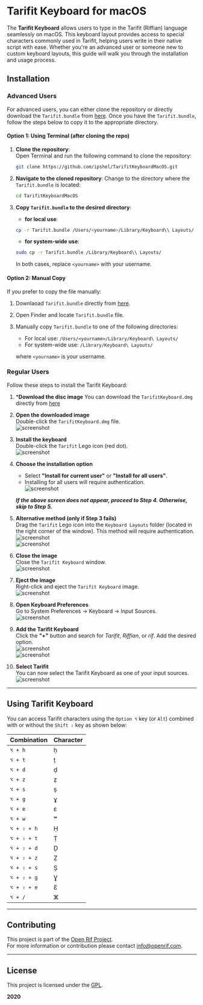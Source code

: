 
# Tarifit Keyboard for macOS  

The **Tarifit Keyboard** allows users to type in the Tarifit (Riffian) language seamlessly on macOS. This keyboard layout provides access to special characters commonly used in Tarifit, helping users write in their native script with ease. Whether you're an advanced user or someone new to custom keyboard layouts, this guide will walk you through the installation and usage process.  

## Installation  

### Advanced Users  
For advanced users, you can either clone the repository or directly download the `Tarifit.bundle` from [here](https://github.com/ipshel/TarifitKeyboardMacOS/raw/main/Tarifit.bundle). Once you have the `Tarifit.bundle`, follow the steps below to copy it to the appropriate directory.

#### Option 1: Using Terminal (after cloning the repo)

1. **Clone the repository**:  
   Open Terminal and run the following command to clone the repository:
   ```bash
   git clone https://github.com/ipshel/TarifitKeyboardMacOS.git
   ```
2. **Navigate to the cloned repository**:
    Change to the directory where the `Tarifit.bundle` is located:
    ```bash
    cd TarifitKeyboardMacOS
    ```
3. **Copy `Tarifit.bundle` to the desired directory**:
    - **for local use**:
    ```bash
    cp -r Tarifit.bundle /Users/<yourname>/Library/Keyboard\\ Layouts/
    ```
    - **for system-wide use**:
    ```bash
    sudo cp -r Tarifit.bundle /Library/Keyboard\\ Layouts/
    ```
    
    In both cases, replace `<yourname>` with your username.

####  Option 2: Manual Copy

If you prefer to copy the file manually:
1. Downlaoad `Tarifit.bundle` directly from [here](https://github.com/ipshel/TarifitKeyboardMacOS/raw/main/Tarifit.bundle).
2. Open Finder and locate `Tarifit.bundle` file.
3. Manually copy `Tarifit.bundle` to one of the following directories:
    - For local use:
    `/Users/<yourname>/Library/Keyboard\ Layouts/`
    - For system-wide use:
    `/Library/Keyboard\ Layouts/`

    where `<yourname>` is your username.

### Regular Users  
Follow these steps to install the Tarifit Keyboard:  

1. ***Download the disc image**
    You can download the `TarifitKeyboard.dmg` directly from [here](https://github.com/ipshel/TarifitKeyboardMacOS/raw/main/TarifitKeyboard.dmg)
2. **Open the downloaded image**  
   Double-click the `TarifitKeyboard.dmg` file.  
   ![screenshot](/screenshots/shot0001.jpg)  

3. **Install the keyboard**  
   Double-click the `Tarifit` Lego icon (red dot).  
   ![screenshot](/screenshots/shot0002.jpg)  

4. **Choose the installation option**  
   - Select **"Install for current user"** or **"Install for all users"**.  
   - Installing for all users will require authentication.  
   ![screenshot](/screenshots/shot0003.jpg)  

   ***If the above screen does not appear, proceed to Step 4. Otherwise, skip to Step 5.***  

5. **Alternative method (only if Step 3 fails)**  
   Drag the `Tarifit` Lego icon into the `Keyboard Layouts` folder (located in the right corner of the window). This method will require authentication.  
   ![screenshot](/screenshots/shot0004.jpg)  
   ![screenshot](/screenshots/shot0005.jpg)  

6. **Close the image**  
   Close the `Tarifit Keyboard` window.  
   ![screenshot](/screenshots/shot0006.jpg)  

7. **Eject the image**  
   Right-click and eject the `Tarifit Keyboard` image.  
   ![screenshot](/screenshots/shot0007.jpg)  

8. **Open Keyboard Preferences**  
   Go to System Preferences → Keyboard → Input Sources.  
   ![screenshot](/screenshots/shot0008.jpg)  

9. **Add the Tarifit Keyboard**  
   Click the **"+"** button and search for *Tarifit*, *Riffian*, or *rif*. Add the desired option.  
   ![screenshot](/screenshots/shot0009.jpg)  
   ![screenshot](/screenshots/shot0010.jpg)  

10. **Select Tarifit**  
   You can now select the Tarifit Keyboard as one of your input sources.  
   ![screenshot](/screenshots/shot0011.jpg)  

---

## Using Tarifit Keyboard  

You can access Tarifit characters using the `Option ⌥` key (or `Alt`) combined with or without the `Shift ⇧` key as shown below:  

| **Combination**          | **Character** |  
|---------------------------|---------------|  
| `⌥ + h`                  | ḥ             |  
| `⌥ + t`                  | ṭ             |  
| `⌥ + d`                  | ḍ             |  
| `⌥ + z`                  | ẓ             |  
| `⌥ + s`                  | ṣ             |  
| `⌥ + g`                  | ɣ             |  
| `⌥ + e`                  | ɛ             |  
| `⌥ + w`                  | ʷ             |  
| `⌥ + ⇧ + h`              | Ḥ             |  
| `⌥ + ⇧ + t`              | Ṭ             |  
| `⌥ + ⇧ + d`              | Ḍ             |  
| `⌥ + ⇧ + z`              | Ẓ             |  
| `⌥ + ⇧ + s`              | Ṣ             |  
| `⌥ + ⇧ + g`              | Ɣ             |  
| `⌥ + ⇧ + e`              | Ɛ             |  
| `⌥ + /`                  | ⵣ             |  

---

## Contributing  

This project is part of the [Open Rif Project](https://openrif.com).  
For more information or contribution please contact info@openrif.com.  

---

## License  
This project is licensed under the [GPL](LICENSE).  

**2020**  
